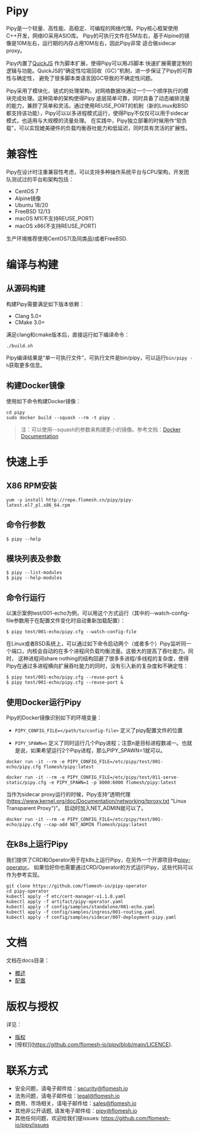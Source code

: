 # Pipy

Pipy是一个轻量、高性能、高稳定、可编程的网络代理。Pipy核心框架使用C++开发，网络IO采用ASIO库。
Pipy的可执行文件在5M左右，基于Alpine的镜像是10M左右，运行期的内存占用10M左右，因此Pipy非常
适合做sidecar proxy。

Pipy内置了[QuickJS](https://github.com/bellard/quickjs) 作为脚本扩展，使得Pipy可以用JS脚本
快速扩展需要定制的逻辑与功能。QuickJS的“确定性垃圾回收（GC）”机制，进一步保证了Pipy的可靠性与确定性，
避免了很多脚本类语言因GC导致的不确定性问题。

Pipy采用了模块化、链式的处理架构，对网络数据块通过一个一个顺序执行的模块完成处理。这种简单的架构使得Pipy
底层简单可靠，同时具备了动态编排流量的能力，兼顾了简单和灵活。通过使用REUSE_PORT的机制（新的Linux和BSD
都支持该功能），Pipy可以以多进程模式运行，使得Pipy不仅仅可以用于sidecar模式，也适用与大规模的流量处理。
在实践中，Pipy独立部署的时候用作“软负载”，可以实现媲美硬件的负载均衡吞吐能力和低延迟，同时具有灵活的扩展性。

# 兼容性

Pipy在设计时注重兼容性考虑，可以支持多种操作系统平台与CPU架构，开发团队测试过的平台和架构包括：

* CentOS 7
* Alpine镜像
* Ubuntu 18/20
* FreeBSD 12/13
* macOS M1(不支持REUSE_PORT)
* macOS x86(不支持REUSE_PORT)

生产环境推荐使用CentOS7(及同类品)或者FreeBSD.

# 编译与构建

## 从源码构建

构建Pipy需要满足如下版本依赖：

* Clang 5.0+
* CMake 3.0+

满足clang和cmake版本后，直接运行如下编译命令：

```
./build.sh
```

Pipy编译结果是“单一可执行文件”，可执行文件是bin/pipy，可以运行`bin/pipy -h`获取更多信息。

## 构建Docker镜像

使用如下命令构建Docker镜像：

```
cd pipy
sudo docker build --squash --rm -t pipy .
```

> 注：可以使用--squash的参数来构建更小的镜像。参考文档：[Docker Documentation](https://docs.docker.com/engine/reference/commandline/image_build/)

# 快速上手

## X86 RPM安装

```
yum -y install http://repo.flomesh.cn/pipy/pipy-latest.el7_pl.x86_64.rpm
```

## 命令行参数

```
$ pipy --help
```

## 模块列表及参数

```
$ pipy --list-modules
$ pipy --help-modules
```

## 命令行运行

以演示案例test/001-echo为例，可以用这个方式运行（其中的--watch-config-file参数用于在配置文件变化时自动重新加载配置）：

```
$ pipy test/001-echo/pipy.cfg --watch-config-file
```

在Linux或者BSD系统上，可以通过如下命令启动两个（或者多个）Pipy监听同一个端口，内核会自动的在多个进程间负载均衡流量。这极大的提高了吞吐能力。同时，
这种进程间share nothing的结构回避了很多多进程/多线程的复杂度，使得Pipy在通过多进程横向扩展吞吐能力的同时，没有引入新的复杂度和不确定性：

```
$ pipy test/001-echo/pipy.cfg --reuse-port &
$ pipy test/001-echo/pipy.cfg --reuse-port &
```

## 使用Docker运行Pipy

Pipy的Docker镜像识别如下的环境变量：

* `PIPY_CONFIG_FILE=</path/to/config-file>` 定义了pipy配置文件的位置

* `PIPY_SPAWN=n` 定义了同时运行几个Pipy进程；注意n是目标进程数减一。也就是说，如果希望运行2个Pipy进程，那么PIPY_SPAWN=1就可以。

```
docker run -it --rm -e PIPY_CONFIG_FILE=/etc/pipy/test/001-echo/pipy.cfg flomesh/pipy:latest
```

```
docker run -it --rm -e PIPY_CONFIG_FILE=/etc/pipy/test/011-serve-static/pipy.cfg -e PIPY_SPAWN=1 -p 8000:6000 flomesh/pipy:latest
```

当作为sidecar proxy运行的时候，Pipy支持“透明代理(https://www.kernel.org/doc/Documentation/networking/tproxy.txt "Linux Transparent Proxy")”。
启动时加入NET_ADMIN就可以了。

```
docker run -it --rm -e PIPY_CONFIG_FILE=/etc/pipy/test/001-echo/pipy.cfg --cap-add NET_ADMIN flomesh/pipy:latest
```

## 在k8s上运行Pipy

我们提供了CRD和Operator用于在k8s上运行Pipy，在另外一个开源项目中[pipy-operator](https://github.com/flomesh-io/pipy-operator)。
如果恰好你也需要通过CRD/Operator的方式运行Pipy，这些代码可以作为参考实现。

```
git clone https://github.com/flomesh-io/pipy-operator
cd pipy-operator
kubectl apply -f etc/cert-manager-v1.1.0.yaml
kubectl apply -f artifact/pipy-operator.yaml
kubectl apply -f config/samples/standalone/001-echo.yaml
kubectl apply -f config/samples/ingress/001-routing.yaml
kubectl apply -f config/samples/sidecar/007-deployment-pipy.yaml
```

# 文档

文档在docs目录：

* [概述](https://github.com/flomesh-io/pipy/blob/main/docs/overview.md)
* [配置](https://github.com/flomesh-io/pipy/blob/main/docs/configuration.md)

# 版权与授权

详见：
* [版权](https://github.com/flomesh-io/pipy/blob/main/COPYRIGHT) 
* [授权]](https://github.com/flomesh-io/pipy/blob/main/LICENCE).

# 联系方式

* 安全问题，请电子邮件给：security@flomesh.io
* 法务问题，请电子邮件给：legal@flomesh.io
* 商用、市场相关，请电子邮件给：sales@flomesh.io
* 其他非公开话题, 请发电子邮件给：pipy@flomesh.io
* 其他任何问题，欢迎给我们提issues: https://github.com/flomesh-io/pipy/issues
